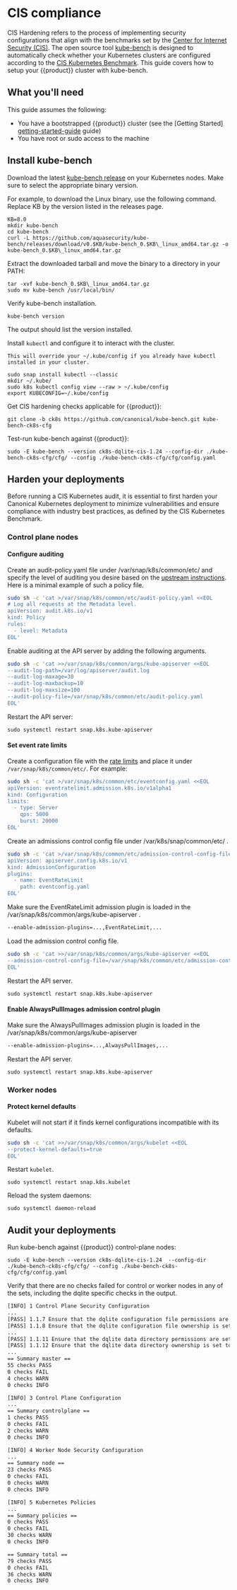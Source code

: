 # CIS compliance 

CIS Hardening refers to the process of implementing security configurations that
align with the benchmarks set by the [Center for Internet Security (CIS)][]. The
open source tool [kube-bench][] is designed to automatically check whether
your Kubernetes clusters are configured according to the 
[CIS Kubernetes Benchmark][]. This guide covers how to setup your {{product}} 
cluster with kube-bench. 

## What you'll need

This guide assumes the following:

- You have a bootstrapped {{product}} cluster (see the [Getting Started]
[getting-started-guide] guide)
- You have root or sudo access to the machine

## Install kube-bench 

Download the latest [kube-bench release][] on your Kubernetes nodes. Make sure 
to select the appropriate binary version.

For example, to download the Linux binary, use the following command. Replace 
KB by the version listed in the releases page.

``` 
KB=8.0
mkdir kube-bench
cd kube-bench
curl -L https://github.com/aquasecurity/kube-bench/releases/download/v0.$KB/kube-bench_0.$KB\_linux_amd64.tar.gz -o kube-bench_0.$KB\_linux_amd64.tar.gz
```

Extract the downloaded tarball and move the binary to a directory in your PATH:

```
tar -xvf kube-bench_0.$KB\_linux_amd64.tar.gz
sudo mv kube-bench /usr/local/bin/
``` 

Verify kube-bench installation.

```
kube-bench version
``` 

The output should list the version installed.

Install `kubectl` and configure it to interact with the cluster.

```{warning}
This will override your ~/.kube/config if you already have kubectl installed in your cluster. 
```

```
sudo snap install kubectl --classic
mkdir ~/.kube/
sudo k8s kubectl config view --raw > ~/.kube/config
export KUBECONFIG=~/.kube/config
```

Get CIS hardening checks applicable for {{product}}:

```
git clone -b ck8s https://github.com/canonical/kube-bench.git kube-bench-ck8s-cfg
```

Test-run kube-bench against {{product}}: 

```
sudo -E kube-bench --version ck8s-dqlite-cis-1.24 --config-dir ./kube-bench-ck8s-cfg/cfg/ --config ./kube-bench-ck8s-cfg/cfg/config.yaml
```

## Harden your deployments

Before running a CIS Kubernetes audit, it is essential to first harden your
Canonical Kubernetes deployment to minimize vulnerabilities and ensure 
compliance with industry best practices, as defined by the CIS Kubernetes
Benchmark.

### Control plane nodes

#### Configure auditing

Create an audit-policy.yaml file under /var/snap/k8s/common/etc/ and specify the
level of auditing you desire based on the [upstream instructions][]. Here is a 
minimal example of such a policy file.

```sh
sudo sh -c 'cat >/var/snap/k8s/common/etc/audit-policy.yaml <<EOL
# Log all requests at the Metadata level.
apiVersion: audit.k8s.io/v1
kind: Policy
rules:
  - level: Metadata
EOL'
```

Enable auditing at the API server by adding the following arguments.

```sh
sudo sh -c 'cat >>/var/snap/k8s/common/args/kube-apiserver <<EOL
--audit-log-path=/var/log/apiserver/audit.log
--audit-log-maxage=30
--audit-log-maxbackup=10
--audit-log-maxsize=100
--audit-policy-file=/var/snap/k8s/common/etc/audit-policy.yaml
EOL'
```

Restart the API server:

```
sudo systemctl restart snap.k8s.kube-apiserver
```

#### Set event rate limits

Create a configuration file with the [rate limits][] and place it under 
`/var/snap/k8s/common/etc/`.
For example:

```sh
sudo sh -c 'cat >/var/snap/k8s/common/etc/eventconfig.yaml <<EOL
apiVersion: eventratelimit.admission.k8s.io/v1alpha1
kind: Configuration
limits:
  - type: Server
    qps: 5000
    burst: 20000
EOL'
```

Create an admissions control config file under /var/k8s/snap/common/etc/ .

```sh
sudo sh -c 'cat >/var/snap/k8s/common/etc/admission-control-config-file.yaml <<EOL
apiVersion: apiserver.config.k8s.io/v1
kind: AdmissionConfiguration
plugins:
  - name: EventRateLimit
    path: eventconfig.yaml
EOL'
```

Make sure the EventRateLimit admission plugin is loaded in the 
/var/snap/k8s/common/args/kube-apiserver .

```sh
--enable-admission-plugins=...,EventRateLimit,...
```

Load the admission control config file.

```sh
sudo sh -c 'cat >>/var/snap/k8s/common/args/kube-apiserver <<EOL
--admission-control-config-file=/var/snap/k8s/common/etc/admission-control-config-file.yaml
EOL'
```

Restart the API server.

```
sudo systemctl restart snap.k8s.kube-apiserver
```

#### Enable AlwaysPullImages admission control plugin

Make sure the AlwaysPullImages admission plugin is loaded in the 
/var/snap/k8s/common/args/kube-apiserver

```sh
--enable-admission-plugins=...,AlwaysPullImages,...
```

Restart the API server.

```
sudo systemctl restart snap.k8s.kube-apiserver
```

### Worker nodes

#### Protect kernel defaults

Kubelet will not start if it finds kernel configurations incompatible with its
 defaults.

```sh
sudo sh -c 'cat >>/var/snap/k8s/common/args/kubelet <<EOL
--protect-kernel-defaults=true
EOL'
```

Restart `kubelet`.

```
sudo systemctl restart snap.k8s.kubelet
``` 

Reload the system daemons:

```
sudo systemctl daemon-reload
```

## Audit your deployments

Run kube-bench against {{product}} control-plane nodes:

```
sudo -E kube-bench --version ck8s-dqlite-cis-1.24  --config-dir ./kube-bench-ck8s-cfg/cfg/ --config ./kube-bench-ck8s-cfg/cfg/config.yaml
```

Verify that there are no checks failed for control or worker nodes in any of 
the sets, including the dqlite specific checks in the output.

```sh
[INFO] 1 Control Plane Security Configuration
...
[PASS] 1.1.7 Ensure that the dqlite configuration file permissions are set to 644 or more restrictive (Automated)
[PASS] 1.1.8 Ensure that the dqlite configuration file ownership is set to root:root (Automated)
...
[PASS] 1.1.11 Ensure that the dqlite data directory permissions are set to 700 or more restrictive (Automated)
[PASS] 1.1.12 Ensure that the dqlite data directory ownership is set to root:root (Automated)
...
== Summary master ==
55 checks PASS
0 checks FAIL
4 checks WARN
0 checks INFO

[INFO] 3 Control Plane Configuration
...
== Summary controlplane ==
1 checks PASS
0 checks FAIL
2 checks WARN
0 checks INFO

[INFO] 4 Worker Node Security Configuration
...
== Summary node ==
23 checks PASS
0 checks FAIL
0 checks WARN
0 checks INFO

[INFO] 5 Kubernetes Policies
...
== Summary policies ==
0 checks PASS
0 checks FAIL
30 checks WARN
0 checks INFO

== Summary total ==
79 checks PASS
0 checks FAIL
36 checks WARN
0 checks INFO

```

<!-- Links -->
[Center for Internet Security (CIS)]:https://www.cisecurity.org/
[kube-bench]:https://aquasecurity.github.io/kube-bench/v0.6.15/
[CIS Kubernetes Benchmark]:https://www.cisecurity.org/benchmark/kubernetes
[getting-started-guide]: /snap/tutorial/getting-started
[kube-bench release]: https://github.com/aquasecurity/kube-bench/releases
[upstream instructions]:https://kubernetes.io/docs/tasks/debug/debug-cluster/audit/
[rate limits]:https://kubernetes.io/docs/reference/config-api/apiserver-eventratelimit.v1alpha1
